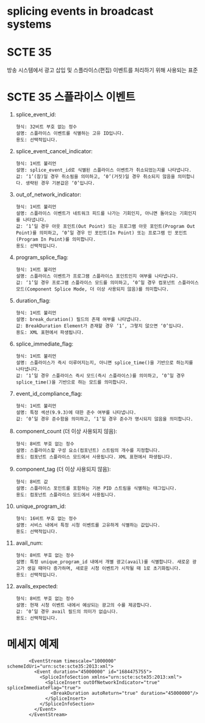 # splicing events in broadcast systems

SCTE 35
=====
방송 시스템에서 광고 삽입 및 스플라이스(편집) 이벤트를 처리하기 위해 사용되는 표준
   
SCTE 35 스플라이스 이벤트
=====
1. splice_event_id:
      ```
      형식: 32비트 부호 없는 정수
      설명: 스플라이스 이벤트를 식별하는 고유 ID입니다.
      용도: 선택적입니다.
      ```

1. splice_event_cancel_indicator:
      ```
      형식: 1비트 불리언
      설명: splice_event_id로 식별된 스플라이스 이벤트가 취소되었는지를 나타냅니다.
      값: ‘1’(참)일 경우 취소됨을 의미하고, ‘0’(거짓)일 경우 취소되지 않음을 의미합니다. 생략된 경우 기본값은 ‘0’입니다.
      ```

1. out_of_network_indicator:
      ``` 
      형식: 1비트 불리언
      설명: 스플라이스 이벤트가 네트워크 피드를 나가는 기회인지, 아니면 돌아오는 기회인지를 나타냅니다.
      값: ‘1’일 경우 아웃 포인트(Out Point) 또는 프로그램 아웃 포인트(Program Out Point)를 의미하고, ‘0’일 경우 인 포인트(In Point) 또는 프로그램 인 포인트(Program In Point)를 의미합니다.
      용도: 선택적입니다.
      ```

1. program_splice_flag:
      ```
      형식: 1비트 불리언
      설명: 스플라이스 이벤트가 프로그램 스플라이스 포인트인지 여부를 나타냅니다.
      값: ‘1’일 경우 프로그램 스플라이스 모드를 의미하고, ‘0’일 경우 컴포넌트 스플라이스 모드(Component Splice Mode, 더 이상 사용되지 않음)를 의미합니다.
      ```

1. duration_flag:
      ```
      형식: 1비트 불리언
      설명: break_duration() 필드의 존재 여부를 나타냅니다.
      값: BreakDuration Element가 존재할 경우 ‘1’, 그렇지 않으면 ‘0’입니다.
      용도: XML 표현에서 파생됩니다.
      ```

1. splice_immediate_flag:
      ```
      형식: 1비트 불리언
      설명: 스플라이스가 즉시 이루어지는지, 아니면 splice_time()을 기반으로 하는지를 나타냅니다.
      값: ‘1’일 경우 스플라이스 즉시 모드(즉시 스플라이스)를 의미하고, ‘0’일 경우 splice_time()을 기반으로 하는 모드를 의미합니다.
      ```

1. event_id_compliance_flag:
      ```
      형식: 1비트 불리언
      설명: 특정 섹션(9.9.3)에 대한 준수 여부를 나타냅니다.
      값: ‘0’일 경우 준수함을 의미하고, ‘1’일 경우 준수가 명시되지 않음을 의미합니다.
      ```

 1. component_count (더 이상 사용되지 않음):
      ```
      형식: 8비트 부호 없는 정수
      설명: 스플라이스할 구성 요소(컴포넌트) 스트림의 개수를 지정합니다.
      용도: 컴포넌트 스플라이스 모드에서 사용됩니다. XML 표현에서 파생됩니다.
      ```

 1. component_tag (더 이상 사용되지 않음):
      ```
      형식: 8비트 값
      설명: 스플라이스 포인트를 포함하는 기본 PID 스트림을 식별하는 태그입니다.
      용도: 컴포넌트 스플라이스 모드에서 사용됩니다.
      ```

 1. unique_program_id:
      ```
      형식: 16비트 부호 없는 정수
      설명: 서비스 내에서 특정 시청 이벤트를 고유하게 식별하는 값입니다.
      용도: 선택적입니다.
      ```

 1. avail_num:
      ```
      형식: 8비트 부호 없는 정수
      설명: 특정 unique_program_id 내에서 개별 광고(avail)를 식별합니다. 새로운 광고가 생길 때마다 증가하며, 새로운 시청 이벤트가 시작될 때 1로 초기화됩니다.
      용도: 선택적입니다.
      ```

  1. avails_expected:
      ```
      형식: 8비트 부호 없는 정수
      설명: 현재 시청 이벤트 내에서 예상되는 광고의 수를 제공합니다.
      값: ‘0’일 경우 avail 필드의 의미가 없습니다.
      용도: 선택적입니다.
      ```

메세지 예제
=====

```
        <EventStream timescale="1000000" schemeIdUri="urn:scte:scte35:2013:xml">
          <Event duration="45000000" id="1684475755">
            <SpliceInfoSection xmlns="urn:scte:scte35:2013:xml">
              <SpliceInsert outOfNetworkIndicator="true" spliceImmediateFlag="true">
                <BreakDuration autoReturn="true" duration="45000000"/>
              </SpliceInsert>
            </SpliceInfoSection>
          </Event>
        </EventStream>
```
